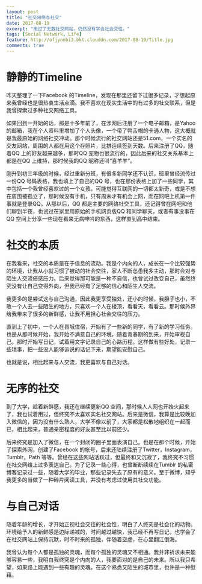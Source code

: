 ```yaml
---
layout: post
title: "社交网络与社交"
date: 2017-08-19
excerpt: "用过了无数社交网站，仍然没有学会社会交往。"
tags: [Social Network, Life]
feature: http://ofjynnbi3.bkt.clouddn.com/2017-08-19/Title.jpg
comments: true
---
```


# 静静的Timeline

昨天整理了一下Facebook 的Timeline，发现在那里还留下过很多记录，才想起原来我曾经也是很热衷生活点滴。我不喜欢在现实生活中的有过多的社交联系，但是我曾探索过多种社交网络工具。

如果回到一开始的话，那是十多年前了，在涉网后注册了一个电子邮箱，是Yahoo 的邮箱，我在个人资料里增加了个人头像，一个带了鸭舌帽的卡通人物，这大概就是我最原始的网络社交冲动。那个时候流行的社交网站还是51.com，一个实名的交友网站，周围的人都在用这个存照片，比拼连续签到天数。后来注册了QQ，随着QQ 上的好友越来越多，那时QQ 宠物也很流行的，因此后来的社交关系基本上都是在QQ 上维持，那时候我的QQ 昵称还叫“喜羊羊”。

刚升到初三年级的时候，经过重新分班，有很多新同学还不认识，班里曾经流传过一份QQ 号码表格，我也填上了自己的QQ 号，也在那份表格上加了一些同学，其中包括一个我曾经喜欢过的一个女孩。可能觉得互联网的一切都太新奇，或是不想在周围被孤立了，那时候没有手机，只有周末才有机会上网，而在网吧上机第一件事就是登录QQ。从那以后，QQ 都是主要的网络社交工具，还记得曾在网吧和他们聊到半夜，也试过在家里用原始的手机网页版QQ 和同学聊天，或者有事没事在QQ 空间上分享一些现在看来无病呻吟的东西，这样直到高中结束。

# 社交的本质

在我看来，社交的本质是在于信息的流动。我是个内向的人，成长在一个比较强势的环境，让我从小就习惯了被动的社会交往，家人不断怂恿我多主动，那时会对与陌生人交流倍感压力。后来觉得那可能是一种不自信，也曾试过改变自己，虽然终究没有让自己变得外向，但我已经有了足够的信心和陌生人交流。

我更多的是尝试这与自己沟通，因此我更享受独处，还小的时候，我胆子也小，不敢一个人去一些陌生的地方，只喜欢一个人在楼顶，看看天，看看云。那时候外界给我带来了很多的新鲜感，让我不用担心社会交往的压力。

直到上了初中，一个人在县城住宿，开始有了一些新的同学，有了新的学习任务。也是从那时候开始，我开始不满意自己的环境，随着青春期的到来，开始审视自己。那时开始写日记，试着用文字记录自己的心路历程。这样做有些好处，记录一些琐事，把一些没人能够诉说的话记下来，期望能安慰自己。

也就是说，相比起来与人交流，我更喜欢与自己对话。

# 无序的社交

到了大学，趁着新鲜感，我还在继续更新QQ 空间，那时候人人网也开始火起来了，我也试着用过，但终究不太喜欢实名社交网站。后来是微信，我算是比较晚加入微信的，因为没有什么熟人，大学不像以前了，大家都是松散地组织在一起而已，相比起来，普通亲密程度的好友甚至比以前还少。

后来终究是加入了微信，在一个封闭的圈子里面表演自己。也是在那个时候，开始了探索外网，创建了Facebook 的帐号，后来还陆续注册了Twitter，Instagram，Tumblr，Path 等等。曾经在这些网站活跃过，但最终和又沉寂了，我终究不习惯在社交网络上过多表达自己。为了记录一些心得，也曾断断续续在Tumblr 的私密博客记录过一些，随着大学的毕业，那些记录失去了原有的意义。至于微博，知乎我更多的当做了一种碎片阅读工具，并没有考虑过使用其社交功能。

# 与自己对话

随着年龄的增长，才开始正视社会交往的社会性，明白了人终究是社会化的动物。环境给予人的新鲜感是边际递减的，时间越过越快，我已经不再写日记，也学会了在社交网站上保持沉默，时不时来的孤独，伴随着空虚，在心里翻江倒海。

我曾认为每个人都是孤独的灵魂，而每个孤独的灵魂又不相通。我并非祈求未来能够容易一些，我明白我终究是个内向的人，我要面对的是自己的未来。所以我只希望，如果路上能遇到一些有趣的灵魂，在这个熟悉又陌生的城市里，也许是一种慰藉。


